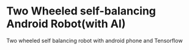 # Two Wheeled self-balancing Android Robot(with AI)
Two wheeled self balancing robot with android phone and Tensorflow
